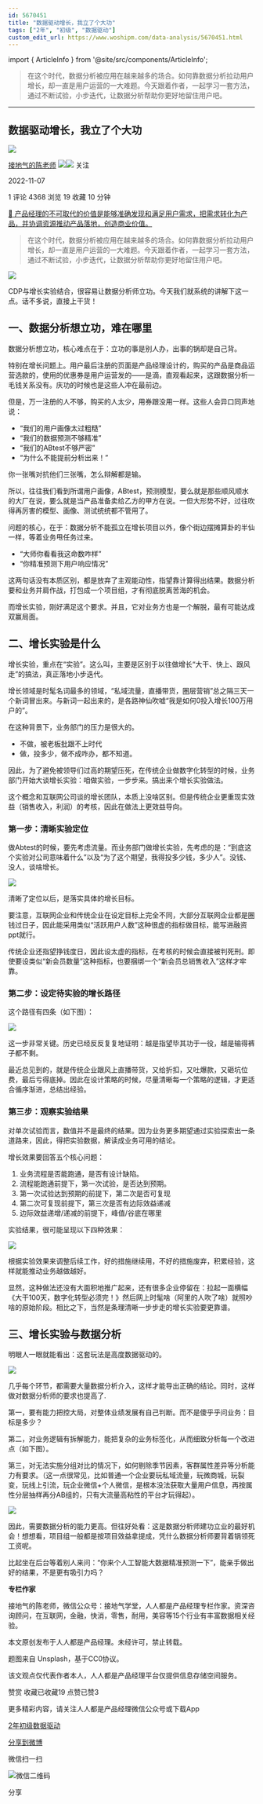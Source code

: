 ```yaml
---
id: 5670451
title: "数据驱动增长，我立了个大功"
tags: ["2年", "初级", "数据驱动"]
custom_edit_url: https://www.woshipm.com/data-analysis/5670451.html
---
```

import { ArticleInfo } from '@site/src/components/ArticleInfo';

<ArticleInfo
    author="接地气的陈老师"
    authorLink="https://www.woshipm.com/u/773891"
    published="2022-11-07"
    views={4368}
    comments={1}
    collects={19}
/>

> 在这个时代，数据分析被应用在越来越多的场合。如何靠数据分析拉动用户增长，却一直是用户运营的一大难题。今天跟着作者，一起学习一套方法，通过不断试验，小步迭代，让数据分析帮助你更好地留住用户吧。

---

## 数据驱动增长，我立了个大功

[![](https://image.woshipm.com/wp-files/2019/08/0GkAbc8ZooEsibtWEUNO.png!/both/72x72)](https://www.woshipm.com/u/773891)

[接地气的陈老师](https://www.woshipm.com/u/773891) ![](https://static.woshipm.com/tag/1121_1@2x.png)![](https://static.woshipm.com/tag/2103_1@2x.png) 关注

2022-11-07

1 评论 4368 浏览 19 收藏 10 分钟

[🔗 产品经理的不可取代的价值是能够准确发现和满足用户需求，把需求转化为产品，并协调资源推动产品落地，创造商业价值。](https://ke.qidianla.com/courses/90pm)

> 在这个时代，数据分析被应用在越来越多的场合。如何靠数据分析拉动用户增长，却一直是用户运营的一大难题。今天跟着作者，一起学习一套方法，通过不断试验，小步迭代，让数据分析帮助你更好地留住用户吧。

![](https://image.yunyingpai.com/wp/2022/11/bmfsG2eyIBfkX6Ng03gh.png)

CDP与增长实验结合，很容易让数据分析师立功。今天我们就系统的讲解下这一点。话不多说，直接上干货！

## 一、数据分析想立功，难在哪里

数据分析想立功，核心难点在于：立功的事是别人办，出事的锅却是自己背。

特别在增长问题上。用户最后注册的页面是产品经理设计的，购买的产品是商品运营选款的，使用的优惠券是用户运营发的——是滴，直观看起来，这跟数据分析一毛钱关系没有。庆功的时候也是这些人冲在最前边。

但是，万一注册的人不够，购买的人太少，用券跟没用一样。这些人会异口同声地说：

*   “我们的用户画像太过粗糙”
*   “我们的数据预测不够精准”
*   “我们的ABtest不够严密”
*   “为什么不能提前分析出来！”

你一张嘴对抗他们三张嘴，怎么辩解都是输。

所以，往往我们看到所谓用户画像，ABtest，预测模型，要么就是那些顺风顺水的大厂在说，要么就是当产品准备卖给乙方的甲方在说。一但大形势不好，过往吹得再厉害的模型、画像、测试统统都不管用了。

问题的核心，在于：数据分析不能孤立在增长项目以外，像个街边摆摊算卦的半仙一样，等着业务甩任务过来。

*   “大师你看看我这命数咋样”
*   “你精准预测下用户响应情况”

这两句话没有本质区别，都是放弃了主观能动性，指望靠计算得出结果。数据分析要和业务并肩作战，打包成一个项目组，才有彻底脱离苦海的机会。

而增长实验，刚好满足这个要求。并且，它对业务方也是一个解脱，最有可能达成双赢局面。

## 二、增长实验是什么

增长实验，重点在“实验”。这么叫，主要是区别于以往做增长“大干、快上、跟风走”的搞法，真正落地小步迭代。

增长领域是时髦名词最多的领域，“私域流量，直播带货，圈层营销”总之隔三天一个新词冒出来。与新词一起出来的，是各路神仙吹嘘“我是如何0投入增长100万用户的”。

在这种背景下，业务部门的压力是很大的。

*   不做，被老板批跟不上时代
*   做，投多少，做不成咋办，都不知道。

因此，为了避免被领导们过高的期望压死，在传统企业做数字化转型的时候，业务部门开始大谈增长实验：咱做实验，一步步来。搞出来个增长实验做法。

这个概念和互联网公司谈的增长团队，本质上没啥区别。但是传统企业更重现实效益（销售收入，利润）的考核，因此在做法上更效益导向。

### **第一步：清晰实验定位**

做Abtest的时候，要先考虑流量。而业务部门做增长实验，先考虑的是：“到底这个实验对公司意味着什么”以及“为了这个期望，我得投多少钱，多少人”。没钱、没人，谈啥增长。

![](https://image.yunyingpai.com/wp/2022/11/dKyx0aYZZKS6uL8sU8Hg.png)

清晰了定位以后，是落实具体的增长目标。

要注意，互联网企业和传统企业在设定目标上完全不同，大部分互联网企业都是圈钱过日子，因此能采用类似“活跃用户人数”这种很虚的指标做目标，能写进融资ppt就行。

传统企业还指望挣钱度日，因此设太虚的指标，在考核的时候会直接被判死刑。即使要设类似“新会员数量”这种指标，也要捆绑一个“新会员总销售收入”这样才牢靠。

### **第二步：设定待实验的增长路径**

这个路径有四条（如下图）：

![](https://image.yunyingpai.com/wp/2022/11/4D5eA2GuHGOZKuhXVd4r.png)

这一步非常关键。历史已经反反复复地证明：越是指望毕其功于一役，越是输得裤子都不剩。

最近总见到的，就是传统企业跟风上直播带货，又给折扣，又吐爆款，又砸坑位费，最后亏得底掉。因此在设计策略的时候，尽量清晰每一个策略的逻辑，才更适合循序渐进，总结出经验。

### **第三步：观察实验结果**

对单次试验而言，数值并不是最终的结果。因为业务更多期望通过实验探索出一条道路来，因此，得把实验数据，解读成业务可用的结论。

增长效果要回答五个核心问题：

1.  业务流程是否能跑通，是否有设计缺陷。
2.  流程能跑通前提下，第一次试验，是否达到预期。
3.  第一次试验达到预期的前提下，第二次是否可复现
4.  第二次可复现前提下，第三次是否有边际效益递减
5.  边际效益递增/递减的前提下，峰值/谷底在哪里

实验结果，很可能呈现以下四种效果：

![](https://image.yunyingpai.com/wp/2022/11/9MSe2kBWIDI4fyk11X2v.png)

根据实验效果来调整后续工作，好的措施继续用，不好的措施废弃，积累经验，这样就能推动业务越做越好。

显然，这种做法还没有大面积地推广起来，还有很多企业停留在：拉起一面横幅《大干100天，数字化转型必须完！》然后网上时髦啥（阿里的人吹了啥）就照吵啥的原始阶段。相比之下，当然是条理清晰一步步走的增长实验要更靠谱。

## 三、增长实验与数据分析

明眼人一眼就能看出：这套玩法是高度数据驱动的。

![](https://image.yunyingpai.com/wp/2022/11/3RHRZqAVUS0IeqEgBI1h.png)

几乎每个环节，都需要大量数据分析介入，这样才能导出正确的结论。同时，这样做对数据分析师的要求也提高了.

第一，要有能力把控大局，对整体业绩发展有自己判断。而不是傻乎乎问业务：目标是多少？

第二，对业务逻辑有拆解能力，能把复杂的业务标签化，从而细致分析每一个改进点（如下图）。

第三，对无法实施分组对比的情况下，如何剔除季节因素，客群属性差异等分析能力有要求。（这一点很常见，比如普通一个企业要玩私域流量，玩微商城，玩裂变，玩线上引流，玩企业微信+个人微信，是根本没法获取大量用户信息，再按属性分层抽样再分AB组的，只有大流量高粘性的平台才玩得起）。

![](https://image.yunyingpai.com/wp/2022/11/6hzuTG1xyfxH2ihAfnef.png)

因此，需要数据分析的能力更高。但往好处看：这是数据分析师建功立业的最好机会！想想看，项目组一般都是按项目效益拿提成，凭什么数据分析师要背着锅领死工资呢。

比起坐在后台等着别人来问：“你来个人工智能大数据精准预测一下”，能亲手做出好的结果，不是更有吸引力吗？

**专栏作家**

接地气的陈老师，微信公众号：接地气学堂，人人都是产品经理专栏作家。资深咨询顾问，在互联网，金融，快消，零售，耐用，美容等15个行业有丰富数据相关经验。

本文原创发布于人人都是产品经理。未经许可，禁止转载。

题图来自 Unsplash，基于CC0协议。

该文观点仅代表作者本人，人人都是产品经理平台仅提供信息存储空间服务。

赞赏 收藏已收藏19 点赞已赞3

更多精彩内容，请关注人人都是产品经理微信公众号或下载App

[2年](https://www.woshipm.com/tag/2%e5%b9%b4)[初级](https://www.woshipm.com/tag/%e5%88%9d%e7%ba%a7)[数据驱动](https://www.woshipm.com/tag/%e6%95%b0%e6%8d%ae%e9%a9%b1%e5%8a%a8)

[分享到微博](https://service.weibo.com/share/share.php?appkey=2775287854&title=数据驱动增长，我立了个大功&url=https://www.woshipm.com/data-analysis/5670451.html&pic=https://image.yunyingpai.com/wp/2022/11/bmfsG2eyIBfkX6Ng03gh.png)

微信扫一扫

![微信二维码](https://api.pwmqr.com/qrcode/create/?url=https://www.woshipm.com/data-analysis/5670451.html)

分享
